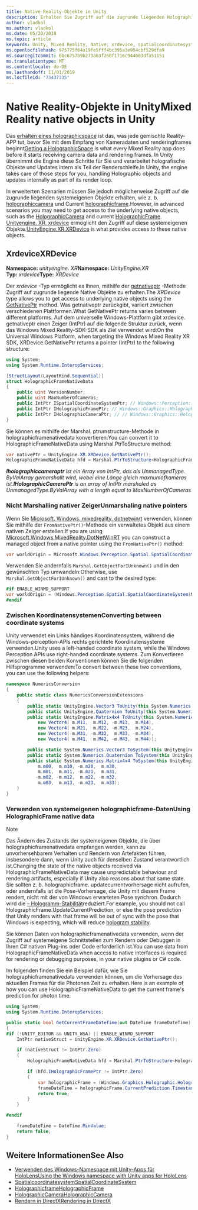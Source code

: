 ```yaml
---
title: Native Reality-Objekte in Unity
description: Erhalten Sie Zugriff auf die zugrunde liegenden Holographic Native-Objekte in Unity.
author: vladkol
ms.author: vladkol
ms.date: 05/20/2018
ms.topic: article
keywords: Unity, Mixed Reality, Native, xrdevice, spatialcoordinatesystem, holographicframe, holographiccamera, ispatialcoordinatesystem, iholographicframe, iholographiccamera, getnativeptr
ms.openlocfilehash: 975775f64a19fe5fff4bc395a3e954cbf529dfa9
ms.sourcegitcommit: 6bc6757b9b273a63f260f1716c944603dfa51151
ms.translationtype: MT
ms.contentlocale: de-DE
ms.lasthandoff: 11/01/2019
ms.locfileid: "73437335"
---
```

# <a name="mixed-reality-native-objects-in-unity"></a><span data-ttu-id="8da39-104">Native Reality-Objekte in Unity</span><span class="sxs-lookup"><span data-stu-id="8da39-104">Mixed Reality native objects in Unity</span></span>

<span data-ttu-id="8da39-105">Das [erhalten eines holographicspace](getting-a-holographicspace.md) ist das, was jede gemischte Reality-APP tut, bevor Sie mit dem Empfang von Kameradaten und renderingframes beginnt</span><span class="sxs-lookup"><span data-stu-id="8da39-105">[Getting a HolographicSpace](getting-a-holographicspace.md) is what every Mixed Reality app does before it starts receiving camera data and rendering frames.</span></span> <span data-ttu-id="8da39-106">In Unity übernimmt die Engine diese Schritte für Sie und verarbeitet holografische Objekte und Updates intern als Teil der Renderschleife.</span><span class="sxs-lookup"><span data-stu-id="8da39-106">In Unity, the engine takes care of those steps for you, handling Holographic objects and updates internally as part of its render loop.</span></span>

<span data-ttu-id="8da39-107">In erweiterten Szenarien müssen Sie jedoch möglicherweise Zugriff auf die zugrunde liegenden systemeigenen Objekte erhalten, wie z. b. <a href="https://docs.microsoft.com/uwp/api/windows.graphics.holographic.holographiccamera" target="_blank">holographiccamera</a> und Current <a href="https://docs.microsoft.com/uwp/api/windows.graphics.holographic.holographicframe" target="_blank">holographicframe</a>.</span><span class="sxs-lookup"><span data-stu-id="8da39-107">However, in advanced scenarios you may need to get access to the underlying native objects, such as the <a href="https://docs.microsoft.com/uwp/api/windows.graphics.holographic.holographiccamera" target="_blank">HolographicCamera</a> and current <a href="https://docs.microsoft.com/uwp/api/windows.graphics.holographic.holographicframe" target="_blank">HolographicFrame</a>.</span></span> <span data-ttu-id="8da39-108"><a href="https://docs.unity3d.com/ScriptReference/XR.XRDevice.html" target="_blank">Unityengine. XR. xrdevice</a> ermöglicht den Zugriff auf diese systemeigenen Objekte.</span><span class="sxs-lookup"><span data-stu-id="8da39-108"><a href="https://docs.unity3d.com/ScriptReference/XR.XRDevice.html" target="_blank">UnityEngine.XR.XRDevice</a> is what provides access to these native objects.</span></span>

## <a name="xrdevice"></a><span data-ttu-id="8da39-109">Xrdevice</span><span class="sxs-lookup"><span data-stu-id="8da39-109">XRDevice</span></span> 

<span data-ttu-id="8da39-110">**Namespace:** *unityengine. XR*</span><span class="sxs-lookup"><span data-stu-id="8da39-110">**Namespace:** *UnityEngine.XR*</span></span><br>
<span data-ttu-id="8da39-111">**Typ:** *xrdevice*</span><span class="sxs-lookup"><span data-stu-id="8da39-111">**Type:** *XRDevice*</span></span>

<span data-ttu-id="8da39-112">Der *xrdevice* -Typ ermöglicht es Ihnen, mithilfe der <a href="https://docs.unity3d.com/ScriptReference/XR.XRDevice.GetNativePtr.html" target="_blank">getnativeptr</a> -Methode Zugriff auf zugrunde liegende Native Objekte zu erhalten.</span><span class="sxs-lookup"><span data-stu-id="8da39-112">The *XRDevice* type allows you to get access to underlying native objects using the <a href="https://docs.unity3d.com/ScriptReference/XR.XRDevice.GetNativePtr.html" target="_blank">GetNativePtr</a> method.</span></span> <span data-ttu-id="8da39-113">Was getnativeptr zurückgibt, variiert zwischen verschiedenen Plattformen.</span><span class="sxs-lookup"><span data-stu-id="8da39-113">What GetNativePtr returns varies between different platforms.</span></span> <span data-ttu-id="8da39-114">Auf dem universelle Windows-Plattform gibt xrdevice. getnativeptr einen Zeiger (IntPtr) auf die folgende Struktur zurück, wenn das Windows Mixed Reality-SDK-SDK als Ziel verwendet wird:</span><span class="sxs-lookup"><span data-stu-id="8da39-114">On the Universal Windows Platform, when targeting the Windows Mixed Reality XR SDK, XRDevice.GetNativePtr returns a pointer (IntPtr) to the following structure:</span></span> 

```cs
using System;
using System.Runtime.InteropServices;

[StructLayout(LayoutKind.Sequential)]
struct HolographicFrameNativeData
{
    public uint VersionNumber;
    public uint MaxNumberOfCameras;
    public IntPtr ISpatialCoordinateSystemPtr; // Windows::Perception::Spatial::ISpatialCoordinateSystem
    public IntPtr IHolographicFramePtr; // Windows::Graphics::Holographic::IHolographicFrame 
    public IntPtr IHolographicCameraPtr; // // Windows::Graphics::Holographic::IHolographicCamera
}
```
<span data-ttu-id="8da39-115">Sie können es mithilfe der Marshal. ptrumstructure-Methode in holographicframenativedata konvertieren:</span><span class="sxs-lookup"><span data-stu-id="8da39-115">You can convert it to HolographicFrameNativeData using Marshal.PtrToStructure method:</span></span>
```cs
var nativePtr = UnityEngine.XR.XRDevice.GetNativePtr();
HolographicFrameNativeData hfd = Marshal.PtrToStructure<HolographicFrameNativeData>(nativePtr);
```
<span data-ttu-id="8da39-116">***Iholographiccameraptr** ist ein Array von IntPtr, das als UnmanagedType. ByValArray gemarshallt wird, wobei eine Länge gleich maxnumofkameras ist.*</span><span class="sxs-lookup"><span data-stu-id="8da39-116">***IHolographicCameraPtr** is an array of IntPtr marshaled as UnmanagedType.ByValArray with a length equal to MaxNumberOfCameras*</span></span> 

### <a name="unmarshaling-native-pointers"></a><span data-ttu-id="8da39-117">Nicht Marshalling nativer Zeiger</span><span class="sxs-lookup"><span data-stu-id="8da39-117">Unmarshaling native pointers</span></span>

<span data-ttu-id="8da39-118">Wenn Sie [Microsoft. Windows. mixedreality. dotnetwinrt](https://www.nuget.org/packages/Microsoft.Windows.MixedReality.DotNetWinRT) verwenden, können Sie mithilfe der `FromNativePtr()`-Methode ein verwaltetes Objekt aus einem nativen Zeiger erstellen:</span><span class="sxs-lookup"><span data-stu-id="8da39-118">If you are using [Microsoft.Windows.MixedReality.DotNetWinRT](https://www.nuget.org/packages/Microsoft.Windows.MixedReality.DotNetWinRT) you can construct a managed object from a native pointer using the `FromNativePtr()` method:</span></span>

```cs
var worldOrigin = Microsoft.Windows.Perception.Spatial.SpatialCoordinateSystem.FromNativePtr(hfd.ISpatialCoordinateSystemPtr);
```

<span data-ttu-id="8da39-119">Verwenden Sie andernfalls `Marshal.GetObjectForIUnknown()` und in den gewünschten Typ umwandeln:</span><span class="sxs-lookup"><span data-stu-id="8da39-119">Otherwise, use `Marshal.GetObjectForIUnknown()` and cast to the desired type:</span></span>

```cs
#if ENABLE_WINMD_SUPPORT
var worldOrigin = (Windows.Perception.Spatial.SpatialCoordinateSystem)Marshal.GetObjectForIUnknown(hfd.ISpatialCoordinateSystemPtr);
#endif
```

### <a name="converting-between-coordinate-systems"></a><span data-ttu-id="8da39-120">Zwischen Koordinatensystemen</span><span class="sxs-lookup"><span data-stu-id="8da39-120">Converting between coordinate systems</span></span>

<span data-ttu-id="8da39-121">Unity verwendet ein Links händiges Koordinatensystem, während die Windows-perception-APIs rechts gerichtete Koordinatensysteme verwenden.</span><span class="sxs-lookup"><span data-stu-id="8da39-121">Unity uses a left-handed coordinate system, while the Windows Perception APIs use right-handed coordinate systems.</span></span> <span data-ttu-id="8da39-122">Zum Konvertieren zwischen diesen beiden Konventionen können Sie die folgenden Hilfsprogramme verwenden:</span><span class="sxs-lookup"><span data-stu-id="8da39-122">To convert between these two conventions, you can use the following helpers:</span></span>

```cs
namespace NumericsConversion
{
    public static class NumericsConversionExtensions
    {
        public static UnityEngine.Vector3 ToUnity(this System.Numerics.Vector3 v) => new UnityEngine.Vector3(v.X, v.Y, -v.Z);
        public static UnityEngine.Quaternion ToUnity(this System.Numerics.Quaternion q) => new UnityEngine.Quaternion(-q.X, -q.Y, q.Z, q.W);
        public static UnityEngine.Matrix4x4 ToUnity(this System.Numerics.Matrix4x4 m) => new UnityEngine.Matrix4x4(
            new Vector4( m.M11,  m.M12, -m.M13,  m.M14),
            new Vector4( m.M21,  m.M22, -m.M23,  m.M24),
            new Vector4(-m.M31, -m.M32,  m.M33, -m.M34),
            new Vector4( m.M41,  m.M42, -m.M43,  m.M44));

        public static System.Numerics.Vector3 ToSystem(this UnityEngine.Vector3 v) => new System.Numerics.Vector3(v.x, v.y, -v.z);
        public static System.Numerics.Quaternion ToSystem(this UnityEngine.Quaternion q) => new System.Numerics.Quaternion(-q.x, -q.y, q.z, q.w);
        public static System.Numerics.Matrix4x4 ToSystem(this UnityEngine.Matrix4x4 m) => new System.Numerics.Matrix4x4(
            m.m00,  m.m10, -m.m20,  m.m30,
            m.m01,  m.m11, -m.m21,  m.m31,
           -m.m02, -m.m12,  m.m22, -m.m32,
            m.m03,  m.m13, -m.m23,  m.m33);
    }
}
```

### <a name="using-holographicframe-native-data"></a><span data-ttu-id="8da39-123">Verwenden von systemeigenen holographicframe-Daten</span><span class="sxs-lookup"><span data-stu-id="8da39-123">Using HolographicFrame native data</span></span>

> [!NOTE]
> <span data-ttu-id="8da39-124">Das Ändern des Zustands der systemeigenen Objekte, die über holographicframenativedata empfangen werden, kann zu unvorhersehbarem Verhalten und Rendern von Artefakten führen, insbesondere dann, wenn Unity auch für denselben Zustand verantwortlich ist.</span><span class="sxs-lookup"><span data-stu-id="8da39-124">Changing the state of the native objects received via HolographicFrameNativeData may cause unpredictable behaviour and rendering artifacts, especially if Unity also reasons about that same state.</span></span>  <span data-ttu-id="8da39-125">Sie sollten z. b. holographicframe. updatecurrentvorhersage nicht aufrufen, oder andernfalls ist die Pose-Vorhersage, die Unity mit diesem Frame rendert, nicht mit der von Windows erwarteten Pose synchron. Dadurch wird die [– Hologramm-Stabilität](hologram-stability.md)reduziert.</span><span class="sxs-lookup"><span data-stu-id="8da39-125">For example, you should not call HolographicFrame.UpdateCurrentPrediction, or else the pose prediction that Unity renders with that frame will be out of sync with the pose that Windows is expecting, which will reduce [hologram stability](hologram-stability.md).</span></span>

<span data-ttu-id="8da39-126">Sie können Daten von holographicframenativedata verwenden, wenn der Zugriff auf systemeigene Schnittstellen zum Rendern oder Debuggen in Ihren C# nativen Plug-ins oder Code erforderlich ist.</span><span class="sxs-lookup"><span data-stu-id="8da39-126">You can use data from HolographicFrameNativeData when access to native interfaces is required for rendering or debugging purposes, in your native plugins or C# code.</span></span> 

<span data-ttu-id="8da39-127">Im folgenden finden Sie ein Beispiel dafür, wie Sie holographicframenativedata verwenden können, um die Vorhersage des aktuellen Frames für die Photonen Zeit zu erhalten.</span><span class="sxs-lookup"><span data-stu-id="8da39-127">Here is an example of how you can use HolographicFrameNativeData to get the current frame's prediction for photon time.</span></span> 
```cs
using System;
using System.Runtime.InteropServices;

public static bool GetCurrentFrameDateTime(out DateTime frameDateTime)
{
#if (!UNITY_EDITOR && UNITY_WSA) || ENABLE_WINMD_SUPPORT
    IntPtr nativeStruct = UnityEngine.XR.XRDevice.GetNativePtr();

    if (nativeStruct != IntPtr.Zero)
    {
        HolographicFrameNativeData hfd = Marshal.PtrToStructure<HolographicFrameNativeData>(nativeStruct);

        if (hfd.IHolographicFramePtr != IntPtr.Zero)
        {
            var holographicFrame = (Windows.Graphics.Holographic.HolographicFrame)Marshal.GetObjectForIUnknown(hfd.IHolographicFramePtr);
            frameDateTime = holographicFrame.CurrentPrediction.Timestamp.TargetTime.DateTime;
            return true;
        }
    }

#endif

    frameDateTime = DateTime.MinValue;
    return false;
}

```

## <a name="see-also"></a><span data-ttu-id="8da39-128">Weitere Informationen</span><span class="sxs-lookup"><span data-stu-id="8da39-128">See Also</span></span>
* [<span data-ttu-id="8da39-129">Verwenden des Windows-Namespace mit Unity-Apps für HoloLens</span><span class="sxs-lookup"><span data-stu-id="8da39-129">Using the Windows namespace with Unity apps for HoloLens</span></span>](using-the-windows-namespace-with-unity-apps-for-hololens.md)
* <span data-ttu-id="8da39-130"><a href="https://docs.microsoft.com/uwp/api/windows.perception.spatial.spatialcoordinatesystem" target="_blank">Spatialcoordinatesystem</a></span><span class="sxs-lookup"><span data-stu-id="8da39-130"><a href="https://docs.microsoft.com/uwp/api/windows.perception.spatial.spatialcoordinatesystem" target="_blank">SpatialCoordinateSystem</a></span></span>
* <span data-ttu-id="8da39-131"><a href="https://docs.microsoft.com/uwp/api/windows.graphics.holographic.holographicframe" target="_blank">Holographicframe</a></span><span class="sxs-lookup"><span data-stu-id="8da39-131"><a href="https://docs.microsoft.com/uwp/api/windows.graphics.holographic.holographicframe" target="_blank">HolographicFrame</a></span></span>
* <span data-ttu-id="8da39-132"><a href="https://docs.microsoft.com/uwp/api/windows.graphics.holographic.holographiccamera" target="_blank">HolographicCamera</a></span><span class="sxs-lookup"><span data-stu-id="8da39-132"><a href="https://docs.microsoft.com/uwp/api/windows.graphics.holographic.holographiccamera" target="_blank">HolographicCamera</a></span></span>
* [<span data-ttu-id="8da39-133">Rendern in DirectX</span><span class="sxs-lookup"><span data-stu-id="8da39-133">Rendering in DirectX</span></span>](rendering-in-directx.md)
